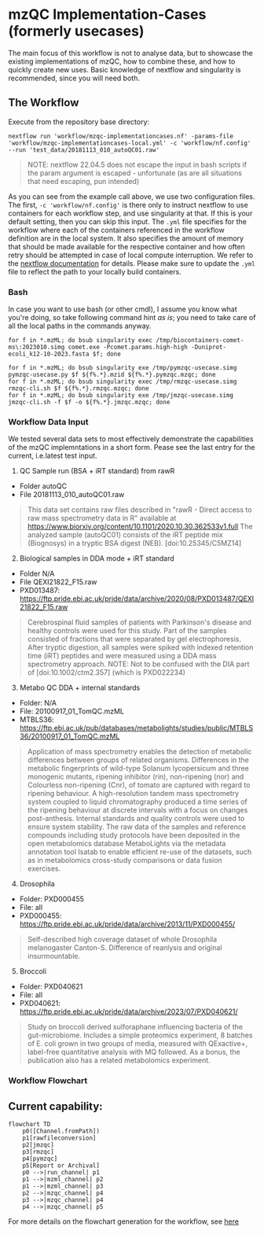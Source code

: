 # mzQC Implementation-Cases (formerly usecases)
The main focus of this workflow is not to analyse data, but to showcase the existing implementations of mzQC, how to combine these, and how to quickly create new uses. Basic knowledge of nextflow and singularity is recommended, since you will need both. 

## The Workflow

Execute from the repository base directory:
```nextflow
nextflow run 'workflow/mzqc-implementationcases.nf' -params-file 'workflow/mzqc-implementationcases-local.yml' -c 'workflow/nf.config' --run 'test_data/20181113_010_autoQC01.raw'
```

> NOTE: nextflow 22.04.5 does not escape the input in bash scripts if the param argument is escaped - unfortunate (as are all situations that need escaping, pun intended)

As you can see from the example call above, we use two configuration files. The first, `-c 'workflow/nf.config'` is there only to instruct nextflow to use containers for each workflow step, and use singularity at that. If this is your default setting, then you can skip this input. The `.yml` file specifies for the workflow where each of the containers referenced in the workflow definition are in the local system. It also specifies the amount of memory that should be made available for the respective container and how often retry should be attempted in case of local compute interruption. We refer to the [nextflow documentation](https://www.nextflow.io/docs/latest/config.html) for details. Please make sure to update the `.yml` file to reflect the path to your locally build containers. 

### Bash
In case you want to use bash (or other cmdl), I assume you know what you're doing, so take following command hint _as is_; you need to take care of all the local paths in the commands anyway.

```
for f in *.mzML; do bsub singularity exec /tmp/biocontainers-comet-ms\:2023010.simg comet.exe -Pcomet.params.high-high -Duniprot-ecoli_k12-10-2023.fasta $f; done
```

```
for f in *.mzML; do bsub singularity exe /tmp/pymzqc-usecase.simg pymzqc-usecase.py $f ${f%.*}.mzid ${f%.*}.pymzqc.mzqc; done
for f in *.mzML; do bsub singularity exec /tmp/rmzqc-usecase.simg rmzqc-cli.sh $f ${f%.*}.rmzqc.mzqc; done
for f in *.mzML; do bsub singularity exe /tmp/jmzqc-usecase.simg jmzqc-cli.sh -f $f -o ${f%.*}.jmzqc.mzqc; done
```

### Workflow Data Input 
We tested several data sets to most effectively demonstrate the capabilities of the mzQC implemntations in a short form. Pease see the last entry for the current, i.e.latest test input.

1. QC Sample run (BSA + iRT standard) from rawR
- Folder autoQC
- File 20181113_010_autoQC01.raw
> This data set contains raw files described in "rawR - Direct access to raw mass spectrometry data in R" available at https://www.biorxiv.org/content/10.1101/2020.10.30.362533v1.full The analyzed sample (autoQC01) consists of the iRT peptide mix (Biognosys) in a tryptic BSA digest (NEB). [doi:10.25345/C5MZ14] 

2. Biological samples in DDA mode + iRT standard
- Folder N/A
- File QEXI21822_F15.raw 
- PXD013487: https://ftp.pride.ebi.ac.uk/pride/data/archive/2020/08/PXD013487/QEXI21822_F15.raw
> Cerebrospinal fluid samples of patients with Parkinson's disease and healthy controls were used for this study. Part of the samples consisted of fractions that were separated by gel electrophoresis. After tryptic digestion, all samples were spiked with indexed retention time (iRT) peptides and were measured using a DDA mass spectrometry approach. 
> NOTE: Not to be confused with the DIA part of [doi:10.1002/ctm2.357] (which is PXD022234)

3. Metabo QC DDA + internal standards
- Folder: N/A
- File: 20100917_01_TomQC.mzML
- MTBLS36: https://ftp.ebi.ac.uk/pub/databases/metabolights/studies/public/MTBLS36/20100917_01_TomQC.mzML
>Application of mass spectrometry enables the detection of metabolic differences between groups of related organisms. Differences in the metabolic fingerprints of wild-type Solanum lycopersicum and three monogenic mutants, ripening inhibitor (rin), non-ripening (nor) and Colourless non-ripening (Cnr), of tomato are captured with regard to ripening behaviour. A high-resolution tandem mass spectrometry system coupled to liquid chromatography produced a time series of the ripening behaviour at discrete intervals with a focus on changes post-anthesis. Internal standards and quality controls were used to ensure system stability. The raw data of the samples and reference compounds including study protocols have been deposited in the open metabolomics database MetaboLights via the metadata annotation tool Isatab to enable efficient re-use of the datasets, such as in metabolomics cross-study comparisons or data fusion exercises.

4. Drosophila
- Folder: PXD000455
- File: all
- PXD000455: https://ftp.pride.ebi.ac.uk/pride/data/archive/2013/11/PXD000455/
>Self-described high coverage dataset of whole Drosophila melanogaster Canton-S. Difference of reanlysis and original insurmountable.

5. Broccoli
- Folder: PXD040621
- File: all
- PXD040621: https://ftp.pride.ebi.ac.uk/pride/data/archive/2023/07/PXD040621/
> Study on broccoli derived sulforaphane influencing bacteria of the gut-microbiome. Includes a simple proteomics experiment, 8 batches of E. coli grown in two groups of media, measured with QExactive+, label-free quantitative analysis with MQ followed. As a bonus, the publication also has a related metabolomics experiment.

### Workflow Flowchart 

## Current capability:
```mermaid
flowchart TD
    p0([Channel.fromPath])
    p1[rawfileconversion]
    p2[jmzqc]
    p3[rmzqc]
    p4[pymzqc]
    p5[Report or Archival]
    p0 -->|run_channel| p1
    p1 -->|mzml_channel| p2
    p1 -->|mzml_channel| p3
    p2 -->|mzqc_channel| p4
    p3 -->|mzqc_channel| p4
    p4 -->|mzqc_channel| p5    
```
For more details on the flowchart generation for the workflow, see [here](workflow-usecase.md)
